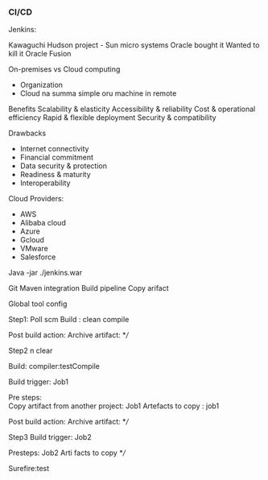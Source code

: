 ### CI/CD


Jenkins: 

Kawaguchi 
Hudson project - 
Sun micro systems 
Oracle bought it 
Wanted to kill it 
Oracle Fusion 


On-premises vs Cloud computing 
- Organization 
- Cloud na summa simple oru machine in remote 

Benefits
Scalability & elasticity 
Accessibility & reliability 
Cost & operational efficiency 
Rapid & flexible deployment 
Security & compatibility 

Drawbacks
- Internet connectivity 
- Financial commitment 
- Data security & protection
- Readiness & maturity 
- Interoperability 


Cloud Providers: 
- AWS
- Alibaba cloud
- Azure
- Gcloud 
- VMware
- Salesforce





Java -jar ./jenkins.war 


Git
Maven integration 
Build pipeline
Copy arifact 






Global tool config 

Step1: 
Poll scm 
Build : clean compile 

Post build action: 
Archive artifact:
**/*

Step2  n clear

Build: compiler:testCompile

Build trigger: 
Job1 

Pre steps:         \
Copy artifact from another project: 
Job1 
Artefacts to copy : job1 

Post build action: 
Archive artifact:
**/*

Step3 
Build trigger: 
Job2 

Presteps: 
Job2 
Arti facts to copy **/*

Surefire:test
